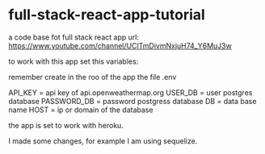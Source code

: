 # full-stack-react-app-tutorial
a code base fot full stack react app
url: https://www.youtube.com/channel/UClTmDivmNxjuH74_Y6MuJ3w

to work with this app set this variables:


remember create in the roo of the app the file .env

API_KEY = api key of api.openweathermap.org
USER_DB = user postgres database
PASSWORD_DB = password postgress database
DB = data base name
HOST = ip or domain of the database

the app is set to work with heroku. 

I made some changes, for example I am using sequelize.
